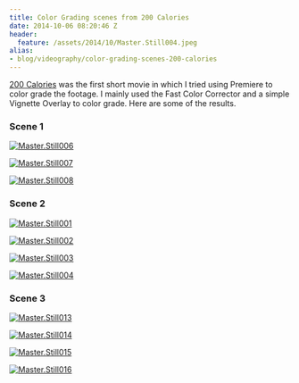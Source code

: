 ```yaml
---
title: Color Grading scenes from 200 Calories
date: 2014-10-06 08:20:46 Z
header:
  feature: /assets/2014/10/Master.Still004.jpeg
alias:
- blog/videography/color-grading-scenes-200-calories
---
```


[200 Calories](/200-calories-created-during-the-2880-film-festival/ "200 Calories, created during the 2880 Film Festival") was the first short movie in which I tried using Premiere to color grade the footage. I mainly used the Fast Color Corrector and a simple Vignette Overlay to color grade. Here are some of the results.

### Scene 1

[![Master.Still006](https://leolabs.imgix.net/2014/10/Master.Still006.jpeg?max-w=700)](/assets/2014/10/Master.Still006.jpeg)

[![Master.Still007](https://leolabs.imgix.net/2014/10/Master.Still007.jpeg?max-w=700)](/assets/2014/10/Master.Still007.jpeg)

[![Master.Still008](https://leolabs.imgix.net/2014/10/Master.Still008.jpeg?max-w=700)](/assets/2014/10/Master.Still008.jpeg)

### Scene 2

[![Master.Still001](https://leolabs.imgix.net/2014/10/Master.Still001.jpeg?max-w=700)](/assets/2014/10/Master.Still001.jpeg)

[![Master.Still002](https://leolabs.imgix.net/2014/10/Master.Still002.jpeg?max-w=700)](/assets/2014/10/Master.Still002.jpeg)

[![Master.Still003](https://leolabs.imgix.net/2014/10/Master.Still003.jpeg?max-w=700)](/assets/2014/10/Master.Still003.jpeg)

[![Master.Still004](https://leolabs.imgix.net/2014/10/Master.Still004.jpeg?max-w=700)](/assets/2014/10/Master.Still004.jpeg)

### Scene 3

[![Master.Still013](https://leolabs.imgix.net/2014/10/Master.Still013.jpeg?max-w=700)](/assets/2014/10/Master.Still013.jpeg)

[![Master.Still014](https://leolabs.imgix.net/2014/10/Master.Still014.jpeg?max-w=700)](/assets/2014/10/Master.Still014.jpeg)

[![Master.Still015](https://leolabs.imgix.net/2014/10/Master.Still015.jpeg?max-w=700)](/assets/2014/10/Master.Still015.jpeg)

[![Master.Still016](https://leolabs.imgix.net/2014/10/Master.Still016.jpeg?max-w=700)](/assets/2014/10/Master.Still016.jpeg)
